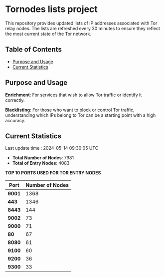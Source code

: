 # Tornodes lists project

This repository provides updated lists of IP addresses associated with Tor relay nodes. The lists are refreshed every 30 minutes to ensure they reflect the most current state of the Tor network.

## Table of Contents

- [Purpose and Usage](#purpose-and-usage)
- [Current Statistics](#current-statistics)


## Purpose and Usage

**Enrichment**: For services that wish to allow Tor traffic or identify it correctly.

**Blacklisting**: For those who want to block or control Tor traffic, understanding which IPs belong to Tor can be a starting point with a high accuracy.

## Current Statistics

Last update time : 2024-05-14 09:30:05 UTC

- **Total Number of Nodes**: 7981
- **Total of Entry Nodes**: 4083

**TOP 10 PORTS USED FOR TOR ENTRY NODES**

| **Port** | **Number of Nodes** |
|------|-----------------|
| **9001**   | 1368  |
| **443**   | 1346  |
| **8443**   | 144  |
| **9002**   | 73  |
| **9000**   | 71  |
| **80**   | 67  |
| **8080**   | 61  |
| **9100**   | 60  |
| **9200**   | 36  |
| **9300**   | 33  |

